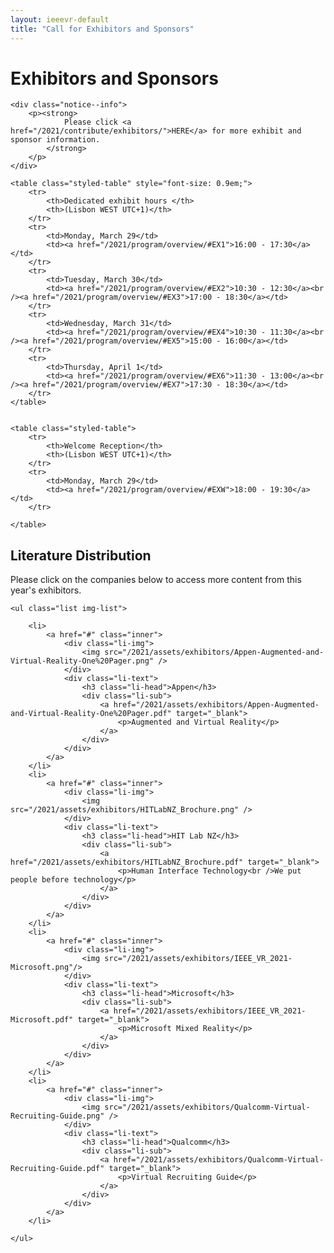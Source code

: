 ```yaml
---
layout: ieeevr-default
title: "Call for Exhibitors and Sponsors"
---
```


<style>
    <style>* {
        box-sizing: border-box;
    }

    .exhibitors-center {
        margin: auto;
        width: 90%;
    }

    .exhibitors-row {
        display: flex;
        background-color: #00aeef;
        border-radius: 10px;
        padding: 10px;
    }

    .exhibitors-column {
        flex: 50%;
        padding: 20px;
        position: relative;
    }

    .styled-table {
        border-collapse: collapse;
        margin: 25px 0;
        font-size: 0.8em;
        font-family: sans-serif;
        /*min-width: 400px;*/
        box-shadow: 0 0 20px rgba(0, 0, 0, 0.15);
        display: table;
    }

    .styled-table thead tr {
        background-color: #00aeef;
        color: #ffffff;
        text-align: left;
    }

    .styled-table th,
    .styled-table td {
        padding: 12px 15px;
    }

    .styled-table tbody tr {
        border-bottom: 1px solid #dddddd;
    }

    .styled-table tbody tr:nth-of-type(even) {
        background-color: #f3f3f3;
    }

    .styled-table tbody tr:last-of-type {
        border-bottom: 2px solid #00aeef;
    }

    .styled-table tbody tr.active-row {
        font-weight: bold;
        color: #00aeef;
    }

    /* Collapsible */
    input[type='checkbox'] {
        display: none;
    }

    .wrap-collabsible {
        margin: 1.2rem 0;
    }

    .lbl-toggle {
        display: block;
        font-weight: bold;
        /* font-family: monospace; */
        font-size: 1rem;
        text-align: left;
        padding: 0.5rem;
        color: #ffffff;
        background: #00aeef;
        cursor: pointer;
        border-radius: 7px;
        transition: all 0.25s ease-out;
    }

    .lbl-toggle:hover {
        color: #FFF;
    }

    .lbl-toggle::before {
        content: ' ';
        display: inline-block;
        border-top: 5px solid transparent;
        border-bottom: 5px solid transparent;
        border-left: 5px solid currentColor;
        vertical-align: middle;
        margin-right: .7rem;
        transform: translateY(-2px);
        transition: transform .2s ease-out;
    }

    .toggle:checked+.lbl-toggle::before {
        transform: rotate(90deg) translateX(-3px);
    }

    .collapsible-content {
        max-height: 0px;
        overflow: hidden;
        transition: max-height .25s ease-in-out;
    }

    .toggle:checked+.lbl-toggle+.collapsible-content {
        max-height: 1500px;
    }

    .toggle:checked+.lbl-toggle {
        border-bottom-right-radius: 0;
        border-bottom-left-radius: 0;
    }

    .collapsible-content .content-inner {
        background: white;
        /* rgba(0, 105, 255, .2);*/
        border-bottom: 1px solid rgba(0, 105, 255, .45);
        border-bottom-left-radius: 7px;
        border-bottom-right-radius: 7px;
        padding: .5rem 1rem;
    }

    .collapsible-content p {
        margin-bottom: 0;
    }

    /* THUMBNAILS*/
    .list {
        max-width: 1400px;
        margin: 20px auto;
    }

    .img-list a {
        text-decoration: none;
    }

    .li-sub p {
        margin: 0;
    }

    .list li {
        border-bottom: 1px solid #ccc;
        display: table;
        border-collapse: collapse;
        width: 100%;
    }

    .inner {
        display: table-row;
        overflow: hidden;
    }

    .li-img {
        display: table-cell;
        vertical-align: middle;
        width: 30%;
        padding-right: 1em;
    }

    .li-img img {
        display: block;
        width: 100%;
        height: auto;

    }

    .li-text {
        display: table-cell;
        vertical-align: middle;
        width: 70%;
    }

    .li-head {
        margin: 10px 0 0 0;
    }

    .li-sub {
        margin: 0;
    }

    @media all and (min-width: 45em) {
        .list li {
            float: left;
            width: 50%;
        }
    }

    @media all and (min-width: 75em) {
        .list li {
            width: 33.33333%;
        }
    }

    /* for flexbox */
    @supports(display: flex) {
        .list {
            display: flex;
            flex-wrap: wrap;
        }

        .li-img,
        .li-text,
        .list li {
            display: block;
            float: none;
        }

        .li-img {
            align-self: center;
            /* to match the middle alignment of the original */
        }

        .inner {
            display: flex;
        }
    }

    /* for grid */
    @supports(display: grid) {
        .list {
            display: grid;
            grid-template-columns: repeat(auto-fill, minmax(400px, 1fr));
        }

        .list li {
            width: auto;
            /* this overrides the media queries */
        }
    }

</style>

<div>
    <h1>Exhibitors and Sponsors</h1>


    <div class="notice--info">
        <p><strong>
                Please click <a href="/2021/contribute/exhibitors/">HERE</a> for more exhibit and sponsor information.
            </strong>
        </p>
    </div>

    <table class="styled-table" style="font-size: 0.9em;">
        <tr>
            <th>Dedicated exhibit hours </th>
            <th>(Lisbon WEST UTC+1)</th>
        </tr>
        <tr>
            <td>Monday, March 29</td>
            <td><a href="/2021/program/overview/#EX1">16:00 - 17:30</a></td>
        </tr>
        <tr>
            <td>Tuesday, March 30</td>
            <td><a href="/2021/program/overview/#EX2">10:30 - 12:30</a><br /><a href="/2021/program/overview/#EX3">17:00 - 18:30</a></td>
        </tr>
        <tr>
            <td>Wednesday, March 31</td>
            <td><a href="/2021/program/overview/#EX4">10:30 - 11:30</a><br /><a href="/2021/program/overview/#EX5">15:00 - 16:00</a></td>
        </tr>
        <tr>
            <td>Thursday, April 1</td>
            <td><a href="/2021/program/overview/#EX6">11:30 - 13:00</a><br /><a href="/2021/program/overview/#EX7">17:30 - 18:30</a></td>
        </tr>
    </table>


    <table class="styled-table">
        <tr>
            <th>Welcome Reception</th>
            <th>(Lisbon WEST UTC+1)</th>
        </tr>
        <tr>
            <td>Monday, March 29</td>
            <td><a href="/2021/program/overview/#EXW">18:00 - 19:30</a></td>
        </tr>

    </table>




</div>

<div>
    <h2>Literature Distribution</h2>
    <p>Please click on the companies below to access more content from this year's exhibitors.</p>

    

    <ul class="list img-list">

        <li>
            <a href="#" class="inner">
                <div class="li-img">
                    <img src="/2021/assets/exhibitors/Appen-Augmented-and-Virtual-Reality-One%20Pager.png" />
                </div>
                <div class="li-text">
                    <h3 class="li-head">Appen</h3>
                    <div class="li-sub">
                        <a href="/2021/assets/exhibitors/Appen-Augmented-and-Virtual-Reality-One%20Pager.pdf" target="_blank">
                            <p>Augmented and Virtual Reality</p>
                        </a>
                    </div>
                </div>
            </a>
        </li>
        <li>
            <a href="#" class="inner">
                <div class="li-img">
                    <img src="/2021/assets/exhibitors/HITLabNZ_Brochure.png" />
                </div>
                <div class="li-text">
                    <h3 class="li-head">HIT Lab NZ</h3>
                    <div class="li-sub">
                        <a href="/2021/assets/exhibitors/HITLabNZ_Brochure.pdf" target="_blank">
                            <p>Human Interface Technology<br />We put people before technology</p>
                        </a>
                    </div>
                </div>
            </a>
        </li>
        <li>
            <a href="#" class="inner">
                <div class="li-img">
                    <img src="/2021/assets/exhibitors/IEEE_VR_2021-Microsoft.png"/>
                </div>
                <div class="li-text">
                    <h3 class="li-head">Microsoft</h3>
                    <div class="li-sub">
                        <a href="/2021/assets/exhibitors/IEEE_VR_2021-Microsoft.pdf" target="_blank">
                            <p>Microsoft Mixed Reality</p>
                        </a>
                    </div>
                </div>
            </a>
        </li>
        <li>
            <a href="#" class="inner">
                <div class="li-img">
                    <img src="/2021/assets/exhibitors/Qualcomm-Virtual-Recruiting-Guide.png" />
                </div>
                <div class="li-text">
                    <h3 class="li-head">Qualcomm</h3>
                    <div class="li-sub">
                        <a href="/2021/assets/exhibitors/Qualcomm-Virtual-Recruiting-Guide.pdf" target="_blank">
                            <p>Virtual Recruiting Guide</p>
                        </a>
                    </div>
                </div>
            </a>
        </li>

    </ul>
</div>




<!--
    <div class="wrap-collabsible"> <input id="collapsible2" class="toggle" type="checkbox" checked> <label for="collapsible2" class="lbl-toggle">HIT Lab NZ</label>
        <div class="collapsible-content">
            <div class="content-inner">

                <center>
                    <a href="https://appen.com" target="_blank">
                        <img class="conf-icon" style="width: 20%;" src="/2021/assets/images/sponsors/HITL-AIGI.jpg">
                    </a>
                </center>

                <ul class="list img-list">
                    <li>
                        <a href="#" class="inner">
                            <div class="li-img">
                                <img src="https://s3-us-west-2.amazonaws.com/s.cdpn.io/12005/balloon-sq1.jpg" alt="Hot air balloons" />
                            </div>
                            <div class="li-text">
                                <h3 class="li-head">Title of Content</h3>
                                <div class="li-sub">
                                    <p>Summary of content.</p>
                                </div>
                            </div>
                        </a>
                    </li>
                    <li>
                        <a href="#" class="inner">
                            <div class="li-img">
                                <img src="https://s3-us-west-2.amazonaws.com/s.cdpn.io/12005/balloon-sq2.jpg" alt="Hot air balloons" />
                            </div>
                            <div class="li-text">
                                <h3 class="li-head">Title of Content</h3>
                                <div class="li-sub">
                                    <p>Summary of content.</p>
                                </div>
                            </div>
                        </a>
                    </li>
                    <li>
                        <a href="#" class="inner">
                            <div class="li-img">
                                <img src="https://s3-us-west-2.amazonaws.com/s.cdpn.io/12005/balloon-sq3.jpg" alt="Hot air balloons" />
                            </div>
                            <div class="li-text">
                                <h3 class="li-head">Title of Content</h3>
                                <div class="li-sub">
                                    <p>Summary of content.</p>
                                    <p>Sometimes we get more content than we expected.</p>
                                    <p>The design should cope with this!</p>
                                </div>
                            </div>
                        </a>
                    </li>
                    <li>
                        <a href="#" class="inner">
                            <div class="li-img">
                                <img src="https://s3-us-west-2.amazonaws.com/s.cdpn.io/12005/balloon-sq13.jpg" alt="Hot air balloons" />
                            </div>
                            <div class="li-text">
                                <h3 class="li-head">Title of Content</h3>
                                <div class="li-sub">
                                    <p>Summary of content.</p>
                                </div>
                            </div>
                        </a>
                    </li>
                </ul>
            </div>
        </div>
    </div>
    <div class="wrap-collabsible"> <input id="collapsible3" class="toggle" type="checkbox" checked> <label for="collapsible3" class="lbl-toggle">Microsoft</label>
        <div class="collapsible-content">
            <div class="content-inner">

                <center>
                    <a href="https://appen.com" target="_blank">
                        <img class="conf-icon" style="width: 20%;" src="/2021/assets/images/sponsors/microsoft.png">
                    </a>
                </center>

                <ul class="list img-list">
                    <li>
                        <a href="#" class="inner">
                            <div class="li-img">
                                <img src="https://s3-us-west-2.amazonaws.com/s.cdpn.io/12005/balloon-sq1.jpg" alt="Hot air balloons" />
                            </div>
                            <div class="li-text">
                                <h3 class="li-head">Title of Content</h3>
                                <div class="li-sub">
                                    <p>Summary of content.</p>
                                </div>
                            </div>
                        </a>
                    </li>
                    <li>
                        <a href="#" class="inner">
                            <div class="li-img">
                                <img src="https://s3-us-west-2.amazonaws.com/s.cdpn.io/12005/balloon-sq2.jpg" alt="Hot air balloons" />
                            </div>
                            <div class="li-text">
                                <h3 class="li-head">Title of Content</h3>
                                <div class="li-sub">
                                    <p>Summary of content.</p>
                                </div>
                            </div>
                        </a>
                    </li>
                    <li>
                        <a href="#" class="inner">
                            <div class="li-img">
                                <img src="https://s3-us-west-2.amazonaws.com/s.cdpn.io/12005/balloon-sq3.jpg" alt="Hot air balloons" />
                            </div>
                            <div class="li-text">
                                <h3 class="li-head">Title of Content</h3>
                                <div class="li-sub">
                                    <p>Summary of content.</p>
                                    <p>Sometimes we get more content than we expected.</p>
                                    <p>The design should cope with this!</p>
                                </div>
                            </div>
                        </a>
                    </li>
                    <li>
                        <a href="#" class="inner">
                            <div class="li-img">
                                <img src="https://s3-us-west-2.amazonaws.com/s.cdpn.io/12005/balloon-sq13.jpg" alt="Hot air balloons" />
                            </div>
                            <div class="li-text">
                                <h3 class="li-head">Title of Content</h3>
                                <div class="li-sub">
                                    <p>Summary of content.</p>
                                </div>
                            </div>
                        </a>
                    </li>
                </ul>
            </div>
        </div>
    </div>
    <div class="wrap-collabsible"> <input id="collapsible4" class="toggle" type="checkbox" checked> <label for="collapsible4" class="lbl-toggle">Qualcomm</label>
        <div class="collapsible-content">
            <div class="content-inner">

                <center>
                    <a href="https://appen.com" target="_blank">
                        <img class="conf-icon" style="width: 20%;" src="/2021/assets/images/sponsors/qualcomm.jpeg">
                    </a>
                </center>

                <ul class="list img-list">
                    <li>
                        <a href="#" class="inner">
                            <div class="li-img">
                                <img src="https://s3-us-west-2.amazonaws.com/s.cdpn.io/12005/balloon-sq1.jpg" alt="Hot air balloons" />
                            </div>
                            <div class="li-text">
                                <h3 class="li-head">Title of Content</h3>
                                <div class="li-sub">
                                    <p>Summary of content.</p>
                                </div>
                            </div>
                        </a>
                    </li>
                    <li>
                        <a href="#" class="inner">
                            <div class="li-img">
                                <img src="https://s3-us-west-2.amazonaws.com/s.cdpn.io/12005/balloon-sq2.jpg" alt="Hot air balloons" />
                            </div>
                            <div class="li-text">
                                <h3 class="li-head">Title of Content</h3>
                                <div class="li-sub">
                                    <p>Summary of content.</p>
                                </div>
                            </div>
                        </a>
                    </li>
                    <li>
                        <a href="#" class="inner">
                            <div class="li-img">
                                <img src="https://s3-us-west-2.amazonaws.com/s.cdpn.io/12005/balloon-sq3.jpg" alt="Hot air balloons" />
                            </div>
                            <div class="li-text">
                                <h3 class="li-head">Title of Content</h3>
                                <div class="li-sub">
                                    <p>Summary of content.</p>
                                    <p>Sometimes we get more content than we expected.</p>
                                    <p>The design should cope with this!</p>
                                </div>
                            </div>
                        </a>
                    </li>
                    <li>
                        <a href="#" class="inner">
                            <div class="li-img">
                                <img src="https://s3-us-west-2.amazonaws.com/s.cdpn.io/12005/balloon-sq13.jpg" alt="Hot air balloons" />
                            </div>
                            <div class="li-text">
                                <h3 class="li-head">Title of Content</h3>
                                <div class="li-sub">
                                    <p>Summary of content.</p>
                                </div>
                            </div>
                        </a>
                    </li>
                </ul>
            </div>
        </div>
    </div>-->

</div>
